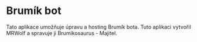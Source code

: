 # Brumík bot 
Tato aplikace umožňuje úpravu a hosting Brumík bota.
Tuto aplikaci vytvořil MRWolf a spravuje ji Brumikosaurus - Majitel.
